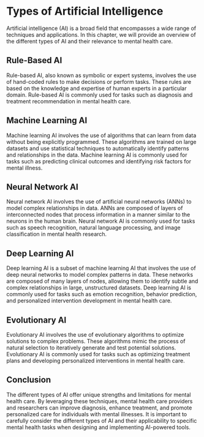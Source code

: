 Types of Artificial Intelligence
===================================================================================================

Artificial intelligence (AI) is a broad field that encompasses a wide range of techniques and applications. In this chapter, we will provide an overview of the different types of AI and their relevance to mental health care.

Rule-Based AI
-------------

Rule-based AI, also known as symbolic or expert systems, involves the use of hand-coded rules to make decisions or perform tasks. These rules are based on the knowledge and expertise of human experts in a particular domain. Rule-based AI is commonly used for tasks such as diagnosis and treatment recommendation in mental health care.

Machine Learning AI
-------------------

Machine learning AI involves the use of algorithms that can learn from data without being explicitly programmed. These algorithms are trained on large datasets and use statistical techniques to automatically identify patterns and relationships in the data. Machine learning AI is commonly used for tasks such as predicting clinical outcomes and identifying risk factors for mental illness.

Neural Network AI
-----------------

Neural network AI involves the use of artificial neural networks (ANNs) to model complex relationships in data. ANNs are composed of layers of interconnected nodes that process information in a manner similar to the neurons in the human brain. Neural network AI is commonly used for tasks such as speech recognition, natural language processing, and image classification in mental health research.

Deep Learning AI
----------------

Deep learning AI is a subset of machine learning AI that involves the use of deep neural networks to model complex patterns in data. These networks are composed of many layers of nodes, allowing them to identify subtle and complex relationships in large, unstructured datasets. Deep learning AI is commonly used for tasks such as emotion recognition, behavior prediction, and personalized intervention development in mental health care.

Evolutionary AI
---------------

Evolutionary AI involves the use of evolutionary algorithms to optimize solutions to complex problems. These algorithms mimic the process of natural selection to iteratively generate and test potential solutions. Evolutionary AI is commonly used for tasks such as optimizing treatment plans and developing personalized interventions in mental health care.

Conclusion
----------

The different types of AI offer unique strengths and limitations for mental health care. By leveraging these techniques, mental health care providers and researchers can improve diagnosis, enhance treatment, and promote personalized care for individuals with mental illnesses. It is important to carefully consider the different types of AI and their applicability to specific mental health tasks when designing and implementing AI-powered tools.
